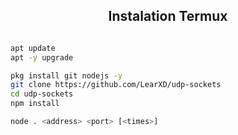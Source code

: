 <div align="center">
    <h2> <b>Instalation Termux</b> </h1>
</div>

```bash

apt update
apt -y upgrade 

pkg install git nodejs -y
git clone https://github.com/LearXD/udp-sockets
cd udp-sockets
npm install

```

```bash
node . <address> <port> [<times>]
```
